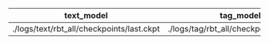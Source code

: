 |text_model|tag_model|score|
|-|-|-|
|./logs/text/rbt_all/checkpoints/last.ckpt|./logs/tag/rbt_all/checkpoints/last.ckpt|0.9334286060900159|